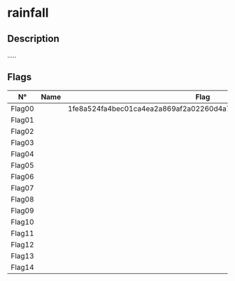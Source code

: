 # rainfall

## Description
.....

## Flags
| N°    | Name     | Flag                        |
|:------:|---------|-----------------------------|
| Flag00 |  | 1fe8a524fa4bec01ca4ea2a869af2a02260d4a7d5fe7e7c24d8617e6dca12d3a |
| Flag01 |  | |
| Flag02 |  | |
| Flag03 |  | |
| Flag04 |  | |
| Flag05 |  | |
| Flag06 |  | |
| Flag07 |  | |
| Flag08 |  | |
| Flag09 |  | |
| Flag10 |  | |
| Flag11 |  | |
| Flag12 |  | |
| Flag13 |  | |
| Flag14 |  | |
